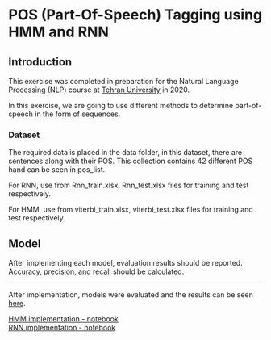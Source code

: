# POS (Part-Of-Speech) Tagging using HMM and RNN

## Introduction
This exercise was completed in preparation for the Natural Language Processing (NLP) course at [Tehran University](https://ut.ac.ir/en) in  2020.

In this exercise, we are going to use different methods to determine part-of-speech in the form of sequences. 

### Dataset

The required data is placed in the data folder, in this dataset, there are sentences along with their POS. This collection contains 42 different POS hand can be seen in pos_list.

For RNN, use from Rnn_train.xlsx, Rnn_test.xlsx files for training and test respectively.

For HMM, use from viterbi_train.xlsx, viterbi_test.xlsx files for training and test respectively.

## Model
After implementing each model, evaluation results should be reported. Accuracy, precision, and recall should be calculated.

---

After implementation, models were evaluated and the results can be seen [here](CA4_report.pdf).

[HMM implementation - notebook](CA4-HMM.ipynb) <br>
[RNN implementation - notebook](CA4-RNN.ipynb) <br>

